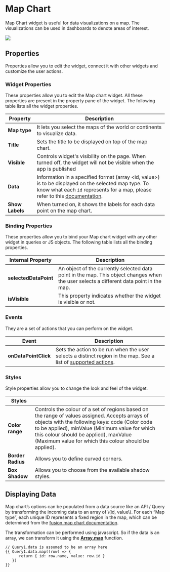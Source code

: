 # Map Chart

Map Chart widget is useful for data visualizations on a map. The visualizations can be used in dashboards to denote areas of interest.

![](../../.gitbook/assets/mapschart.png)

## Properties

Properties allow you to edit the widget, connect it with other widgets and customize the user actions.

### Widget Properties

These properties allow you to edit the Map chart widget. All these properties are present in the property pane of the widget. The following table lists all the widget properties.

| Property        | Description                                                                                                                                                                                                                                     |
| --------------- | ----------------------------------------------------------------------------------------------------------------------------------------------------------------------------------------------------------------------------------------------- |
| **Map type**    | It lets you select the maps of the world or continents to visualize data.                                                                                                                                                                       |
| **Title**       | Sets the title to be displayed on top of the map chart.                                                                                                                                                                                         |
| **Visible**     | Controls widget's visibility on the page. When turned off, the widget will not be visible when the app is published                                                                                                                             |
| **Data**        | Information in a specified format (array \<id, value>) is to be displayed on the selected map type. To know what each `id` represents for a map, please refer to this [documentation](https://www.fusioncharts.com/dev/map-guide/list-of-maps). |
| **Show Labels** | When turned on, it shows the labels for each data point on the map chart.                                                                                                                                                                       |

### Binding Properties

These properties allow you to bind your Map chart widget with any other widget in queries or JS objects. The following table lists all the binding properties.

| Internal Property     | Description                                                                                                                             |
| --------------------- | --------------------------------------------------------------------------------------------------------------------------------------- |
| **selectedDataPoint** | An object of the currently selected data point in the map. This object changes when the user selects a different data point in the map. |
| **isVisible**         | This property indicates whether the widget is visible or not.                                                                           |

### Events

They are a set of actions that you can perform on the widget.

| Event                | Description                                                                                                                        |
| -------------------- | ---------------------------------------------------------------------------------------------------------------------------------- |
| **onDataPointClick** | Sets the action to be run when the user selects a distinct region in the map. See a list of [supported actions](broken-reference). |

### Styles

Style properties allow you to change the look and feel of the widget.

| Styles            |                                                                                                                                                                                                                                                                                                        |   |
| ----------------- | ------------------------------------------------------------------------------------------------------------------------------------------------------------------------------------------------------------------------------------------------------------------------------------------------------ | - |
| **Color range**   | Controls the colour of a set of regions based on the range of values assigned. Accepts arrays of objects with the following keys: code (Color code to be applied), minValue (Minimum value for which this colour should be applied), maxValue (Maximum value for which this colour should be applied). |   |
| **Border Radius** | Allows you to define curved corners.                                                                                                                                                                                                                                                                   |   |
| **Box Shadow**    | Allows you to choose from the available shadow styles.                                                                                                                                                                                                                                                 |   |

## Displaying Data

Map chart’s options can be populated from a data source like an API / Query by transforming the incoming data to an array of \\(id, value\\). For each “Map type”, each unique ID represents a fixed region in the map, which can be determined from the [fusion map chart documentation](https://www.fusioncharts.com/dev/map-guide/list-of-maps).

The transformation can be performed using javascript. So if the data is an array, we can transform it using the [**Array.map**](https://developer.mozilla.org/en-US/docs/Web/JavaScript/Reference/Global\_Objects/TypedArray/map) function.

```
// Query1.data is assumed to be an array here
{{ Query1.data.map((row) => {
      return { id: row.name, value: row.id }
   })
}}
```
